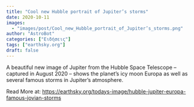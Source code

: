 ```yaml
---
title: "Cool new Hubble portrait of Jupiter’s storms"
date: 2020-10-11
images:
  - "images/post/Cool_new_Hubble_portrait_of_Jupiter’s_storms.png"
author: "AstroBot"
categories: ["Ειδήσεις"]
tags: ["earthsky.org"]
draft: false
---
```


A beautiful new image of Jupiter from the Hubble Space Telescope – captured in August 2020 – shows the planet’s icy moon Europa as well as several famous storms in Jupiter’s atmosphere.

Read More at: https://earthsky.org/todays-image/hubble-jupiter-europa-famous-jovian-storms
